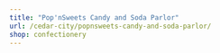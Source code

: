 ```yaml
---
title: "Pop'nSweets Candy and Soda Parlor"
url: /cedar-city/popnsweets-candy-and-soda-parlor/
shop: confectionery
---
```

